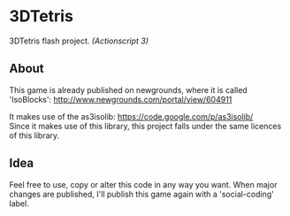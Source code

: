 3DTetris
========

3DTetris flash project. _(Actionscript 3)_

## About

This game is already published on newgrounds, where it is called 'IsoBlocks':
http://www.newgrounds.com/portal/view/604911

It makes use of the as3isolib:
https://code.google.com/p/as3isolib/ <br>
Since it makes use of this library, this project falls under the same licences of this library.

## Idea

Feel free to use, copy or alter this code in any way you want.
When major changes are published, I'll publish this game again with a 'social-coding' label.
